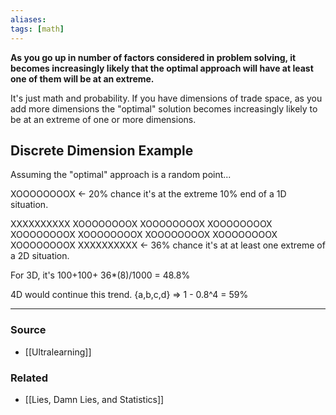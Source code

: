 ```yaml
---
aliases: 
tags: [math]
---
```

**As you go up in number of factors considered in problem solving, it becomes increasingly likely that the optimal approach will have at least one of them will be at an extreme.**

It's just math and probability. If you have dimensions of trade space, as you add more dimensions the "optimal" solution becomes increasingly likely to be at an extreme of one or more dimensions. 

## Discrete Dimension Example
Assuming the "optimal" approach is a random point...

XOOOOOOOOX <- 20% chance it's at the extreme 10% end of a 1D situation.

XXXXXXXXXX
XOOOOOOOOX
XOOOOOOOOX
XOOOOOOOOX
XOOOOOOOOX
XOOOOOOOOX
XOOOOOOOOX
XOOOOOOOOX
XOOOOOOOOX
XXXXXXXXXX <- 36% chance it's at at least one extreme of a 2D situation. 

For 3D, it's 100+100+ 36*(8)/1000 = 48.8%

4D would continue this trend. 
{a,b,c,d} => 1 - 0.8^4 = 59%

---
### Source
- [[Ultralearning]]

### Related
- [[Lies, Damn Lies, and Statistics]]
 